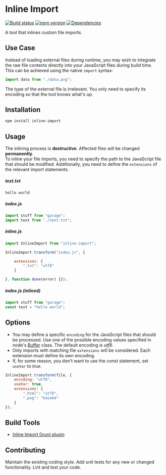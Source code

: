 # Inline Import

[![Build status](https://travis-ci.org/vanruesc/inline-import.svg?branch=master)](https://travis-ci.org/vanruesc/inline-import)
[![npm version](https://badge.fury.io/js/inline-import.svg)](https://badge.fury.io/js/inline-import)
[![Dependencies](https://david-dm.org/vanruesc/inline-import.svg?branch=master)](https://david-dm.org/vanruesc/inline-import)

A tool that inlines custom file imports.


## Use Case

Instead of loading external files during runtime, you may wish to integrate the 
raw file contents directly into your JavaScript files during build time. This
can be achieved using the native ```import``` syntax:

```javascript
import data from "./data.png";
```

The type of the external file is irrelevant. You only need to specify its
encoding so that the tool knows what's up.


## Installation

```sh
npm install inline-import
``` 


## Usage

The inlining process is __destructive__. Affected files will be changed __permanently__.  
To inline your file imports, you need to specify the path to the JavaScript 
file that should be modified. Additionally, you need to define the 
```extensions``` of the relevant import statements.

##### text.txt

```
hello world
```

##### index.js

```javascript
import stuff from "garage";
import text from "./text.txt";
```

##### inline.js

```javascript
import InlineImport from "inline-import";

InlineImport.transform("index.js", {

	extensions: {
		".txt": "utf8"
	}

}, function done(error) {});
```

##### index.js (inlined)

```javascript
import stuff from "garage";
const text = "hello world";
```


## Options

- You may define a specific ```encoding``` for the JavaScript files that should be processed. 
Use one of the possible encoding values specified in node's [Buffer](https://github.com/nodejs/node/blob/master/lib/buffer.js) class. 
The default encoding is _utf8_.
- Only imports with matching file ```extensions``` will be considered. Each extension must define its own encoding.
- If, for some reason, you don't want to use the _const_ statement, set ```useVar``` to _true_.  

```javascript
InlineImport.transform(file, {
	encoding: "utf8",
	useVar: true,
	extensions: {
		".html": "utf8",
		".png": "base64"
	}
});
```


## Build Tools

 - [Inline Import Grunt plugin](https://github.com/vanruesc/grunt-inline-import)


## Contributing

Maintain the existing coding style. Add unit tests for any new or changed functionality. Lint and test your code.
